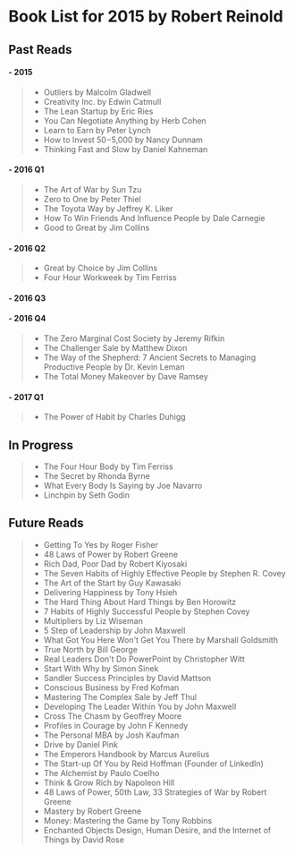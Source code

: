 # Book List for 2015 by Robert Reinold
## Past Reads  
  
#### - 2015

>-	Outliers					 by Malcolm Gladwell
>-	Creativity Inc.				 by Edwin Catmull
>-	The Lean Startup			 by Eric Ries
>-	You Can Negotiate Anything	 by Herb Cohen
>-	Learn to Earn				 by Peter Lynch
>-	How to Invest $50-$5,000	 by Nancy Dunnam
>-	Thinking Fast and Slow 		 by Daniel Kahneman  

#### - 2016 Q1

>-	The Art of War 				 by Sun Tzu
>-	Zero to One					 by Peter Thiel
>-	The Toyota Way 				 by Jeffrey K. Liker
>-	How To Win Friends And Influence People by Dale Carnegie
>-	Good to Great				 by Jim Collins  

#### - 2016 Q2

>-   Great by Choice by Jim Collins
>-	Four Hour Workweek by Tim Ferriss

#### - 2016 Q3

#### - 2016 Q4
>-	The Zero Marginal Cost Society by Jeremy Rifkin
>-	The Challenger Sale by Matthew Dixon
>- The Way of the Shepherd: 7 Ancient Secrets to Managing Productive People by Dr. Kevin Leman
>- The Total Money Makeover by Dave Ramsey

#### - 2017 Q1
>-	 The Power of Habit by Charles Duhigg

## In Progress
>-  The Four Hour Body by Tim Ferriss
>-  The Secret by Rhonda Byrne 
>-  What Every Body Is Saying by Joe Navarro
>-	Linchpin by Seth Godin 

## Future Reads
>-	Getting To Yes by Roger Fisher
>-  48 Laws of Power by Robert Greene
>-	Rich Dad, Poor Dad by Robert Kiyosaki
>-	The Seven Habits of Highly Effective People by Stephen R. Covey
>-	The Art of the Start 		by Guy Kawasaki
>-	Delivering Happiness 		by Tony Hsieh
>-	The Hard Thing About Hard Things	by Ben Horowitz
>-	7 Habits of Highly Successful People by Stephen Covey
>-	Multipliers by Liz Wiseman
>-	5 Step of Leadership by John Maxwell
>-	What Got You Here Won't Get You There by Marshall Goldsmith
>-	True North by Bill George
>-	Real Leaders Don't Do PowerPoint by Christopher Witt
>-	Start With Why by Simon Sinek
>-	Sandler Success Principles by David Mattson
>-	Conscious Business by Fred Kofman
>-	Mastering The Complex Sale by Jeff Thul
>-	Developing The Leader Within You by John Maxwell
>-	Cross The Chasm by Geoffrey Moore
>-	Profiles in Courage by John F Kennedy
>-	The Personal MBA by Josh Kaufman
>-	Drive by Daniel Pink
>-	The Emperors Handbook by Marcus Aurelius
>-	The Start-up Of You by Reid Hoffman (Founder of LinkedIn)
>- 	The Alchemist by  Paulo Coelho
>- 	Think & Grow Rich by Napoleon Hill
>- 	48 Laws of Power, 50th Law, 33 Strategies of War by Robert Greene
>-	Mastery by Robert Greene
>-	Money: Mastering the Game by Tony Robbins
>-	Enchanted Objects Design, Human Desire, and the Internet of Things by David Rose
